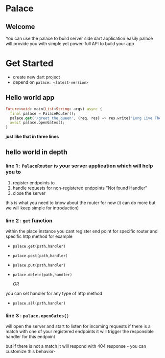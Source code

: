 # Palace

## Welcome

You can use the palace to build server side dart application easily
palace will provide you with simple yet power-full API to build your app

# Get Started

- create new dart project
- depend on `palace: <latest-version>`

## Hello world app

```dart
Future<void> main(List<String> args) async {
  final palace = PalaceRouter();
  palace.get('/greet_the_queen', (req, res) => res.write('Long Live The Queen'));
  await palace.openGates();
}
```

**just like that in three lines**

## hello world in depth

### line 1 : `PalaceRouter` is your server application which will help you to

1. register endpoints to
2. handle requests for non-registered endpoints "Not found Handler"
3. close the server

this is what you need to know about the router for now (it can do more but we will keep simple for introduction)

### line 2 : `get` function

within the place instance you cant register end point for specific router and specific http method for example

- `palace.get(path,handler)`
- `palace.post(path,handler)`
- `palace.put(path,handler)`
- `palace.delete(path,handler)`

  _OR_

you can set handler for any type of http method

- `palace.all(path,handler)`

### line 3 : `palace.openGates()`

will open the server and start to listen for incoming requests if there is a match with one of your registered endpoints it will trigger the responsible handler for this endpoint

but if there is not a match it will respond with 404 response - you can customize this behavior-
